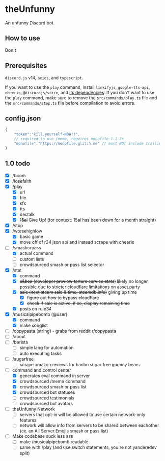 # theUnfunny

An unfunny Discord bot.

## How to use

Don't

## Prerequisites

`discord.js` v14, `axios`, and `typescript`. 

If you want to use the `play` command, install `linkifyjs`, `google-tts-api`, `cheerio`, `@discordjs/voice`, and [its dependencies](https://www.npmjs.com/package/@discordjs/voice#dependencies). If you don't want to use the `play` command, make sure to remove the `src/commands/play.ts` file and the `src/commands/stop.ts` file before compilation to avoid errors.


## config.json

```js
{
    "token":"kill.yourself-NOW!!",
    // required to use /meme, requires monofile 1.1.2+
    "monofile":"https://monofile.glitch.me" // must NOT include trailing slash
}
```

## 1.0 todo

- [X] /boom
- [X] /losefaith
- [X] /play
    - [X] url
    - [X] file
    - [X] sfx
    - [X] tts
    - [X] dectalk
    - [X] ~~15ai~~ Give Up! (for context: 15ai has been down for a month straight)
- [X] /stop
- [X] /worsehighlow
    - [X] basic game
    - [X] move off of r34 json api and instead scrape with cheerio
- [ ] /smashorpass
    - [X] actual command
    - [ ] custom lists
    - [ ] crowdsourced smash or pass list selector
- [X] /stat
    - [X] command
    - [X] ~~s&box (developer preview torture service stats)~~ likely no longer possible due to stricter cloudflare limitations on asset.party
    - [X] ~~sale (next steam sale & time, steamdb.info)~~ giving up time
        - [X] ~~figure out how to bypass cloudflare~~
        - [X] ~~check if sale is active, if so, display remaining time~~
    - [X] posts on rule34
- [X] /musicalpipebomb (@user)
    - [X] command
    - [X] make songlist 
- [ ] /copypasta (string) - grabs from reddit r/copypasta
- [ ] /about
- [ ] /barista
    - [ ] simple lang for automation
    - [ ] auto executing tasks
- [ ] /sugarfree
    - [ ] scrape amazon reviews for haribo sugar free gummy bears
- [ ] command and control center
    - [X] generates eval command in server
    - [X] crowdsourced /meme command
    - [X] crowdsourced smash or pass list
    - [X] crowdsourced bot statuses
    - [ ] crowdsourced testimonials
    - [ ] crowdsourced bot avatars
- [ ] theUnfunny Network
    - [ ] servers that opt-in will be allowed to use certain network-only features
    - [ ] network will allow info from servers to be shared between eachother (ex. an All Server Emojis smash or pass list)
- [ ] Make codebase suck less ass
    - [ ] make /musicalpipebomb readable
    - [ ] same with /play (and use switch statements, you're not yanderedev split)